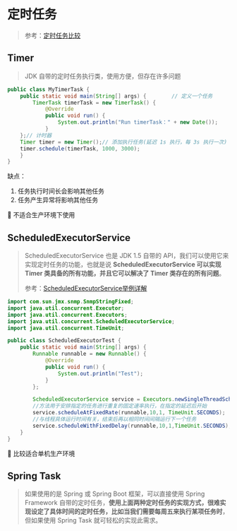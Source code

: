 # 定时任务

> 参考：[定时任务比较](https://blog.csdn.net/weixin_39860946/article/details/109761993)

## Timer

> JDK 自带的定时任务执行类，使用方便，但存在许多问题

```java
public class MyTimerTask {    
	public static void main(String[] args) {        // 定义一个任务
		TimerTask timerTask = new TimerTask() {
			@Override
			public void run() {
				System.out.println("Run timerTask：" + new Date());
			}
	};// 计时器
	Timer timer = new Timer();// 添加执行任务(延迟 1s 执行，每 3s 执行一次)
	timer.schedule(timerTask, 1000, 3000);    
	}
}
```

缺点：

1. 任务执行时间长会影响其他任务
2. 任务产生异常将影响其他任务

🙋 不适合生产环境下使用



## ScheduledExecutorService

> ScheduledExecutorService 也是 JDK 1.5 自带的 API，我们可以使用它来实现定时任务的功能，也就是说 **ScheduledExecutorService 可以实现 Timer 类具备的所有功能，并且它可以解决了 Timer 类存在的所有问题**。
>
> 参考：[ScheduledExecutorService举例详解](https://www.cnblogs.com/chenmo-xpw/p/5555931.html)

```java
import com.sun.jmx.snmp.SnmpStringFixed;
import java.util.concurrent.Executor;
import java.util.concurrent.Executors;
import java.util.concurrent.ScheduledExecutorService;
import java.util.concurrent.TimeUnit;

public class ScheduledExecutorTest {
    public static void main(String[] args) {
        Runnable runnable = new Runnable() {
            @Override
            public void run() {
                System.out.println("Test");
            }
        };

        ScheduledExecutorService service = Executors.newSingleThreadScheduledExecutor();
        //方法用于安排指定的任务进行重复的固定速率执行，在指定的延迟后开始
        service.scheduleAtFixedRate(runnable,10,1, TimeUnit.SECONDS);
      	//与线程具体运行时间有关，结束后再以相同时间间隔运行下一个任务
        service.scheduleWithFixedDelay(runnable,10,1,TimeUnit.SECONDS);
    }
}
```

🙋 比较适合单机生产环境



## Spring Task

> 如果使用的是 Spring 或 Spring Boot 框架，可以直接使用 Spring Framework 自带的定时任务，**使用上面两种定时任务的实现方式，很难实现设定了具体时间的定时任务，比如当我们需要每周五来执行某项任务时**，但如果使用 Spring Task 就可轻松的实现此需求。

